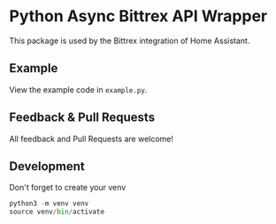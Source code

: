 # Python Async Bittrex API Wrapper

This package is used by the Bittrex integration of Home Assistant.

## Example

View the example code in `example.py`.

## Feedback & Pull Requests

All feedback and Pull Requests are welcome!

## Development

Don't forget to create your venv

```` python
python3 -m venv venv
source venv/bin/activate

````
